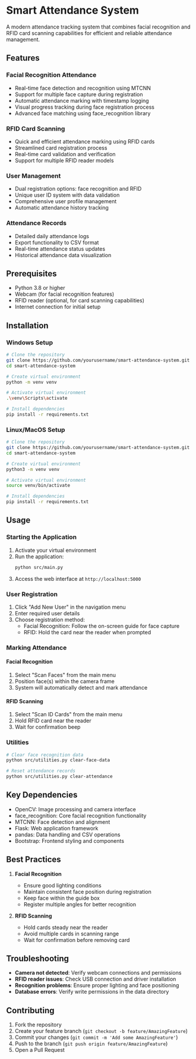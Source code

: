 # Smart Attendance System

A modern attendance tracking system that combines facial recognition and RFID card scanning capabilities for efficient and reliable attendance management.

## Features

### Facial Recognition Attendance
- Real-time face detection and recognition using MTCNN
- Support for multiple face capture during registration
- Automatic attendance marking with timestamp logging
- Visual progress tracking during face registration process
- Advanced face matching using face_recognition library

### RFID Card Scanning
- Quick and efficient attendance marking using RFID cards
- Streamlined card registration process
- Real-time card validation and verification
- Support for multiple RFID reader models

### User Management
- Dual registration options: face recognition and RFID
- Unique user ID system with data validation
- Comprehensive user profile management
- Automatic attendance history tracking

### Attendance Records
- Detailed daily attendance logs
- Export functionality to CSV format
- Real-time attendance status updates
- Historical attendance data visualization

## Prerequisites

- Python 3.8 or higher
- Webcam (for facial recognition features)
- RFID reader (optional, for card scanning capabilities)
- Internet connection for initial setup

## Installation

### Windows Setup

```bash
# Clone the repository
git clone https://github.com/yourusername/smart-attendance-system.git
cd smart-attendance-system

# Create virtual environment
python -m venv venv

# Activate virtual environment
.\venv\Scripts\activate

# Install dependencies
pip install -r requirements.txt
```
### Linux/MacOS Setup

```bash
# Clone the repository
git clone https://github.com/yourusername/smart-attendance-system.git
cd smart-attendance-system

# Create virtual environment
python3 -m venv venv

# Activate virtual environment
source venv/bin/activate

# Install dependencies
pip install -r requirements.txt

```

## Usage

### Starting the Application

1. Activate your virtual environment
2. Run the application:
   ```bash
   python src/main.py
   ```
3. Access the web interface at `http://localhost:5000`

### User Registration

1. Click "Add New User" in the navigation menu
2. Enter required user details
3. Choose registration method:
   - Facial Recognition: Follow the on-screen guide for face capture
   - RFID: Hold the card near the reader when prompted

### Marking Attendance

#### Facial Recognition
1. Select "Scan Faces" from the main menu
2. Position face(s) within the camera frame
3. System will automatically detect and mark attendance

#### RFID Scanning
1. Select "Scan ID Cards" from the main menu
2. Hold RFID card near the reader
3. Wait for confirmation beep

### Utilities

```bash
# Clear face recognition data
python src/utilities.py clear-face-data

# Reset attendance records
python src/utilities.py clear-attendance
```

## Key Dependencies

- OpenCV: Image processing and camera interface
- face_recognition: Core facial recognition functionality
- MTCNN: Face detection and alignment
- Flask: Web application framework
- pandas: Data handling and CSV operations
- Bootstrap: Frontend styling and components

## Best Practices

1. **Facial Recognition**
   - Ensure good lighting conditions
   - Maintain consistent face position during registration
   - Keep face within the guide box
   - Register multiple angles for better recognition

2. **RFID Scanning**
   - Hold cards steady near the reader
   - Avoid multiple cards in scanning range
   - Wait for confirmation before removing card

## Troubleshooting

- **Camera not detected**: Verify webcam connections and permissions
- **RFID reader issues**: Check USB connection and driver installation
- **Recognition problems**: Ensure proper lighting and face positioning
- **Database errors**: Verify write permissions in the data directory

## Contributing

1. Fork the repository
2. Create your feature branch (`git checkout -b feature/AmazingFeature`)
3. Commit your changes (`git commit -m 'Add some AmazingFeature'`)
4. Push to the branch (`git push origin feature/AmazingFeature`)
5. Open a Pull Request
